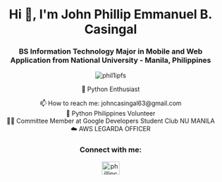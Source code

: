<h1 align="center">Hi 👋, I'm John Phillip Emmanuel B. Casingal</h1>
<h3 align="center">BS Information Technology Major in Mobile and Web Application from National University - Manila, Philippines</h3>

<p align="center">
  <img src="https://komarev.com/ghpvc/?username=phil1ipfs&label=Profile%20views&color=0e75b6&style=flat" alt="phil1ipfs" />
</p>

<div align="center">
  <p>🐍 Python Enthusiast</p>
  <ul align="center" style="list-style-type: none; padding: 0;">
    <li>📫 How to reach me: johncasingal63@gmail.com</li>
    <li>🐍 Python Philippines Volunteer</li>
    <li>🧑‍💻 Committee Member at Google Developers Student Club NU MANILA</li>
    <li>☁️ AWS LEGARDA OFFICER</li>
  </ul>
</div>

<h3 align="center">Connect with me:</h3>
<p align="center">
  <a href="https://www.linkedin.com/in/phillipcasingal" target="_blank">
    <img align="center" src="https://raw.githubusercontent.com/rahuldkjain/github-profile-readme-generator/master/src/images/icons/Social/linked-in-alt.svg" alt="phillipcasingal" height="30" width="40" />
  </a>
</p>
